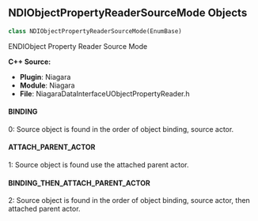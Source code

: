 ## NDIObjectPropertyReaderSourceMode Objects

```python
class NDIObjectPropertyReaderSourceMode(EnumBase)
```

ENDIObject Property Reader Source Mode

**C++ Source:**

- **Plugin**: Niagara
- **Module**: Niagara
- **File**: NiagaraDataInterfaceUObjectPropertyReader.h

<a id="unreal.NDIObjectPropertyReaderSourceMode.BINDING"></a>

#### BINDING

0: Source object is found in the order of object binding, source actor.

<a id="unreal.NDIObjectPropertyReaderSourceMode.ATTACH_PARENT_ACTOR"></a>

#### ATTACH_PARENT_ACTOR

1: Source object is found use the attached parent actor.

<a id="unreal.NDIObjectPropertyReaderSourceMode.BINDING_THEN_ATTACH_PARENT_ACTOR"></a>

#### BINDING_THEN_ATTACH_PARENT_ACTOR

2: Source object is found in the order of object binding, source actor, then attached parent actor.

<a id="unreal.NiagaraSystemSpawnSectionStartBehavior"></a>